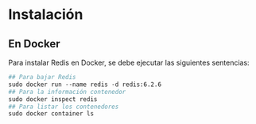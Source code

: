 # Instalación

## En Docker

Para instalar Redis en Docker, se debe ejecutar las siguientes sentencias:

```dockerfile
## Para bajar Redis
sudo docker run --name redis -d redis:6.2.6
## Para la información contenedor
sudo docker inspect redis 
## Para listar los contenedores
sudo docker container ls
```


